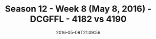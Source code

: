 ---
title: Season 12 - Week 8 (May 8, 2016) - DCGFFL - 4182 vs 4190
teams_score:
- team: 4182
  score:
- team: 4190
  score: 7
mvp: Oliver Jacob (Royal Blue), Christopher Gillyard (Silver)
game-ball: Jeremy Steslicki (Royal), TJ Baggett (Silver)
season: 12
week: 8
date: '2016-05-09T21:09:56'
pageid: season-12-week-8-may-8-2016-4182-vs-4190
---